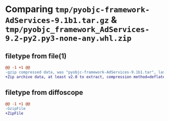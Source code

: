 # Comparing `tmp/pyobjc-framework-AdServices-9.1b1.tar.gz` & `tmp/pyobjc_framework_AdServices-9.2-py2.py3-none-any.whl.zip`

## filetype from file(1)

```diff
@@ -1 +1 @@
-gzip compressed data, was "pyobjc-framework-AdServices-9.1b1.tar", last modified: Sun Mar 26 11:13:39 2023, max compression
+Zip archive data, at least v2.0 to extract, compression method=deflate
```

## filetype from diffoscope

```diff
@@ -1 +1 @@
-GzipFile
+ZipFile
```

